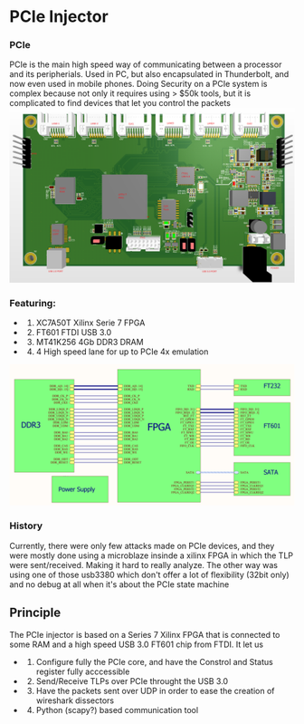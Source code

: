 # PCIe Injector


### PCIe
PCIe is the main high speed way of communicating between a processor and its peripherials. Used in PC, but also encapsulated in Thunderbolt, and now even used in mobile phones.
Doing Security on a PCIe system is complex because not only it requires using > $50k tools, but it is complicated to find devices that let you control the packets
![Global architecture](doc/board.png)

### Featuring:
* 1. XC7A50T Xilinx Serie 7 FPGA
* 2. FT601 FTDI USB 3.0 
* 3. MT41K256 4Gb DDR3 DRAM
* 4. 4 High speed lane for up to PCIe 4x emulation

![Global architecture](doc/functionnal.png)


### History
Currently, there were only few attacks made on PCIe devices, and they were mostly done using a microblaze insinde a xilinx FPGA in which the TLP were sent/received. Making it hard to really analyze.
The other way was using one of those usb3380 which don't offer a lot of flexibility (32bit only) and no debug at all when it's about the PCIe state machine

## Principle

The PCIe injector is based on a Series 7 Xilinx FPGA that is connected to some RAM and a high speed USB 3.0 FT601  chip from FTDI.
It let us

* 1. Configure fully the PCIe core, and have the Constrol and Status register fully acccessible
* 2. Send/Receive TLPs over PCIe throught the USB 3.0
* 3. Have the packets sent over UDP in order to ease the creation of wireshark dissectors
* 4. Python (scapy?) based communication tool


